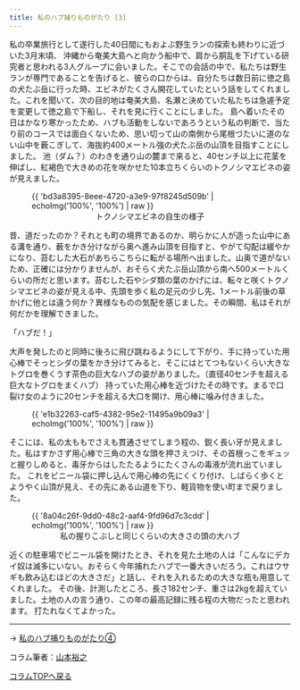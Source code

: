 ```yaml
---
title: 私のハブ捕りものがたり [3]
---
```

私の卒業旅行として遂行した40日間にもおよぶ野生ランの探索も終わりに近づいた3月末頃、
沖縄から奄美大島へと向かう船中で、肩から胴乱を下げている研究者と思われる3人グループに会いました。そこでの会話の中で、私たちは野生ランが専門であることを告げると、彼らの口からは、自分たちは数日前に徳之島の犬たぶ岳に行った時、エビネがたくさん開花していたという話をしてくれました。これを聞いて、次の目的地は奄美大島、名瀬と決めていた私たちは急遽予定を変更して徳之島で下船し、それを見に行くことにしました。
島へ着いたその日はかなり寒かったため、ハブも活動をしないであろうという私の判断で、当たり前のコースでは面白くないため、思い切って山の南側から尾根づたいに道のない山中を薮こぎして、海抜約400メートル強の犬たぶ岳の山頂を目指すことにしました。
池（ダム？）のわきを通り山の麓まで来ると、40センチ以上に花茎を伸ばし、紅褐色で大きめの花を咲かせた10本立ちくらいのトクノシマエビネの姿が見えました。

<figure>
{{ 'bd3a8395-8eee-4720-a3e9-97f8245d509b' | echoImg('100%', '100%') | raw }}
<figcaption style="text-align: center;">トクノシマエビネの自生の様子</figcaption>
</figure>

昔、道だったのか？それとも町の境界であるのか、明らかに人が造った山中にある溝を通り、薮をかき分けながら奥へ進み山頂を目指すと、やがて勾配は緩やかになり、苔むした大石があちらこちらに転がる場所へ出ました。山奥で道がないため、正確には分かりませんが、おそらく犬たぶ岳山頂から南へ500メートルくらいの所だと思います。苔むした石やシダ類の葉のかげには、転々と咲くトクノシマエビネの姿が見える中、先頭を歩く私の足元の少し先、1メートル前後の草かげに他とは違う何か？異様なものの気配を感じました。その瞬間、私はそれが何だかを理解できました。

「ハブだ！」

大声を発したのと同時に後ろに飛び跳ねるようにして下がり、手に持っていた用心棒でそっとシダの葉をかき分けてみると、そこにはとてつもないくらい大きなトグロを巻くうす茶色の巨大なハブの姿がありました。（直径40センチを超える巨大なトグロをまくハブ）
持っていた用心棒を近づけたその時です。まるで口裂け女のように20センチを超える大口を開け、用心棒に噛み付きました。

<figure>
{{ 'e1b32263-caf5-4382-95e2-11495a9b09a3' | echoImg('100%', '100%') | raw }}
</figure>

そこには、私の太ももでさえも貫通させてしまう程の、鋭く長い牙が見えました。私はすかさず用心棒で三角の大きな頭を押さえつけ、その首根っこをギュッと握りしめると、毒牙からはしたたるようにたくさんの毒液が流れ出ていました。
これをビニール袋に押し込んで用心棒の先にくくり付け、しばらく歩くとようやく山頂が見え、その先にある山道を下り、軽貨物を使い町まで戻りました。

<figure>
{{ '8a04c26f-9dd0-48c2-aaf4-9fd96d7c3cdd' | echoImg('100%', '100%') | raw }}
<figcaption style="text-align: center;">私の握りこぶしと同じくらいの大きさの頭の大ハブ</figcaption>
</figure>

近くの駐車場でビニール袋を開けたとき、それを見た土地の人は「こんなにデカイ奴は滅多にいない。おそらく今年捕れたハブで一番大きいだろう。これはウサギも飲み込むほどの大きさだ」と話し、それを入れるための大きな瓶も用意してくれました。
その後、計測したところ、長さ182センチ、重さは2kgを超えていました。土地の人の言う通り、この年の最高記録に残る程の大物だったと思われます。
打たれなくてよかった。<hr />

→ [私のハブ捕りものがたり④](news/encounter_with_poison_snake_4)

コラム筆者：[山本裕之](/columns/authors/yamamoto_hiroshi)

[コラムTOPへ戻る](news/list?tag=Column)
